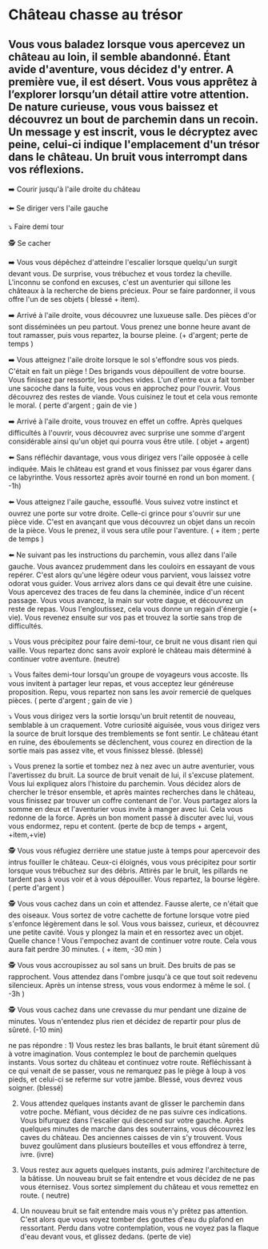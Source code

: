 # Château chasse au trésor
## Vous vous baladez lorsque vous apercevez un château au loin, il semble abandonné. Étant avide d'aventure, vous décidez d'y entrer. A première vue, il est désert. Vous vous apprêtez à l’explorer lorsqu’un détail attire votre attention. De nature curieuse, vous vous baissez et découvrez un bout de parchemin dans un recoin. Un message y est inscrit, vous le décryptez avec peine, celui-ci indique l'emplacement d'un trésor dans le château. Un bruit vous interrompt dans vos réflexions.

:arrow_right: Courir jusqu'à l'aile droite du château

:arrow_left: Se diriger vers l'aile gauche

:arrow_heading_down: Faire demi tour 

:detective: Se cacher


:arrow_right:  Vous vous dépêchez d'atteindre l'escalier lorsque quelqu'un surgit devant vous. De surprise, vous trébuchez et vous tordez la cheville. L'inconnu se confond en excuses, c'est un aventurier qui sillone les châteaux à la recherche de biens précieux. Pour se faire pardonner, il vous offre l'un de ses objets ( blessé + item).

:arrow_right:  Arrivé à l'aile droite, vous découvrez une luxueuse salle. Des pièces d'or sont disséminées un peu partout. Vous prenez une bonne heure avant de tout ramasser, puis vous repartez, la bourse pleine.  (+ d'argent; perte de temps )

:arrow_right:  Vous atteignez l'aile droite lorsque le sol s'effondre sous vos pieds. C'était en fait un piège ! Des brigands vous dépouillent de votre bourse. Vous finissez par ressortir, les poches vides. L'un d'entre eux a fait tomber une sacoche dans la fuite, vous vous en approchez pour l'ouvrir. Vous découvrez des restes de viande. Vous cuisinez le tout et cela vous remonte le moral. ( perte d'argent ; gain de vie )

:arrow_right:  Arrivé à l'aile droite, vous trouvez en effet un coffre. Après quelques difficultés à l'ouvrir, vous découvrez avec surprise une somme d'argent considérable ainsi qu'un objet qui pourra vous être utile.  ( objet + argent)


:arrow_left:  Sans réfléchir davantage, vous vous dirigez vers l'aile opposée à celle indiquée. Mais le château est grand et vous finissez par vous égarer dans ce labyrinthe. Vous ressortez après avoir tourné en rond un bon moment. ( -1h)

:arrow_left: Vous atteignez l'aile gauche, essouflé. Vous suivez votre instinct et ouvrez une porte sur votre droite. Celle-ci grince pour s'ouvrir sur une pièce vide. C'est en avançant que vous découvrez un objet dans un recoin de la pièce. Vous le prenez, il vous sera utile pour l'aventure. ( + item ; perte de temps )

:arrow_left:  Ne suivant pas les instructions du parchemin, vous allez dans l'aile gauche. Vous avancez prudemment dans les couloirs en essayant de vous repérer. C'est alors qu'une légère odeur vous parvient, vous laissez votre odorat vous guider. Vous arrivez alors dans ce qui devait être une cuisine. Vous apercevez des traces de feu dans la cheminée, indice d'un récent passage. Vous vous avancez, la main sur votre dague, et découvrez un reste de repas. Vous l'engloutissez, cela vous donne un regain d'énergie (+ vie). Vous revenez ensuite sur vos pas et trouvez la sortie sans trop de difficultés.


:arrow_heading_down:  Vous vous précipitez pour faire demi-tour, ce bruit ne vous disant rien qui vaille. Vous repartez donc sans avoir exploré le château mais déterminé à continuer votre aventure. (neutre)

:arrow_heading_down: Vous faites demi-tour lorsqu'un groupe de voyageurs vous accoste. Ils vous invitent à partager leur repas, et vous acceptez leur généreuse proposition. Repu, vous repartez non sans les avoir remercié de quelques pièces. ( perte d'argent ; gain de vie ) 

:arrow_heading_down: Vous vous dirigez vers la sortie lorsqu'un bruit retentit de nouveau, semblable à un craquement. Votre curiosité aiguisée, vous vous dirigez vers la source de bruit lorsque des tremblements se font sentir. Le château étant en ruine, des éboulements se déclenchent, vous courez en direction de la sortie mais pas assez vite, et vous finissez blessé. (blessé)


:arrow_heading_down: Vous prenez la sortie et tombez nez à nez avec un autre aventurier, vous l'avertissez du bruit. La source de bruit venait de lui, il s'excuse platement. Vous lui expliquez alors l'histoire du parchemin. Vous décidez alors de chercher le trésor ensemble, et après maintes recherches dans le château, vous finissez par trouver un coffre contenant de l'or. Vous partagez alors la somme en deux et l'aventurier vous invite à manger avec lui. Cela vous redonne de la force. Après un bon moment passé à discuter avec lui, vous vous endormez, repu et content. (perte de bcp de temps + argent, +item,+vie)


:detective:  Vous vous réfugiez derrière une statue juste à temps pour apercevoir des intrus fouiller le château. Ceux-ci éloignés, vous vous précipitez pour sortir lorsque vous trébuchez sur des débris. Attirés par le bruit, les pillards ne tardent pas à vous voir et à vous dépouiller. Vous repartez, la bourse légère. ( perte d'argent ) 

:detective:  Vous vous cachez dans un coin et attendez. Fausse alerte, ce n'était que des oiseaux. Vous sortez de votre cachette de fortune lorsque votre pied s'enfonce légèrement dans le sol. Vous vous baissez, curieux, et découvrez une petite cavité. Vous y plongez la main et en ressortez avec un objet. Quelle chance ! Vous l'empochez avant de continuer votre route. Cela vous aura fait perdre 30 minutes. ( + item, -30 min ) 

:detective:  Vous vous accroupissez au sol sans un bruit. Des bruits de pas se rapprochent. Vous attendez dans l'ombre jusqu'à ce que tout soit redevenu silencieux. Après un intense stress, vous vous endormez à même le sol. ( -3h )

:detective:  Vous vous cachez dans une crevasse du mur pendant une dizaine de minutes. Vous n'entendez plus rien et décidez de repartir pour plus de sûreté.  (-10 min)

ne pas répondre : 1) Vous restez les bras ballants, le bruit étant sûrement dû à votre imagination. Vous contemplez le bout de parchemin quelques instants. Vous sortez du château et continuez votre route. Réfléchissant à ce qui venait de se passer, vous ne remarquez pas le piège à loup à vos pieds, et celui-ci se referme sur votre jambe. Blessé, vous devrez vous soigner. (blessé)

2) Vous attendez quelques instants avant de glisser le parchemin dans votre poche. Méfiant, vous décidez de ne pas suivre ces indications. Vous bifurquez dans l'escalier qui descend sur votre gauche. Après quelques minutes de marche dans des souterrains, vous découvrez les caves du château. Des anciennes caisses de vin s'y trouvent. Vous buvez goulûment dans plusieurs bouteilles et vous effondrez à terre, ivre. (ivre)

3) Vous restez aux aguets quelques instants, puis admirez l'architecture de la bâtisse. Un nouveau bruit se fait entendre et vous décidez de ne pas vous éternisez. Vous sortez simplement du château et vous remettez en route. ( neutre)

4) Un nouveau bruit se fait entendre mais vous n'y prêtez pas attention. C'est alors que vous voyez tomber des gouttes d'eau du plafond en ressortant. Perdu dans votre contemplation, vous ne voyez pas la flaque d'eau devant vous, et glissez dedans. (perte de vie)
